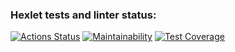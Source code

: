 ### Hexlet tests and linter status:
[![Actions Status](https://github.com/gerakiera/java-project-78/actions/workflows/hexlet-check.yml/badge.svg)](https://github.com/gerakiera/java-project-78/actions)
[![Maintainability](https://api.codeclimate.com/v1/badges/1147fac41d86537806c5/maintainability)](https://codeclimate.com/github/gerakiera/java-project-78/maintainability)
[![Test Coverage](https://api.codeclimate.com/v1/badges/1147fac41d86537806c5/test_coverage)](https://codeclimate.com/github/gerakiera/java-project-78/test_coverage)
